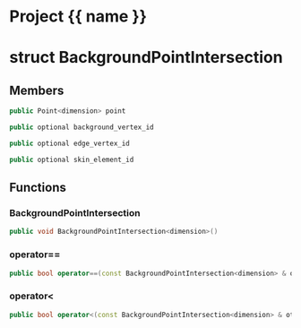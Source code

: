 <script setup>
import {useRoute} from 'vitepress'
const {path} = useRoute()
const tokens = path.split('/')
const words = tokens[2].split('-');
for (let i = 0; i < words.length; i++) {
    words[i] = words[i].charAt(0).toUpperCase() + words[i].slice(1);
    words[i] = words[i].replace('geode', 'Geode')
}
const name = words.join('-');
</script>
# Project {{ name }}

# struct BackgroundPointIntersection


## Members

```cpp
public Point<dimension> point

```

```cpp
public optional background_vertex_id

```

```cpp
public optional edge_vertex_id

```

```cpp
public optional skin_element_id

```



## Functions

### BackgroundPointIntersection

```cpp
public void BackgroundPointIntersection<dimension>()
```


### operator==

```cpp
public bool operator==(const BackgroundPointIntersection<dimension> & other)
```


### operator<

```cpp
public bool operator<(const BackgroundPointIntersection<dimension> & other)
```




